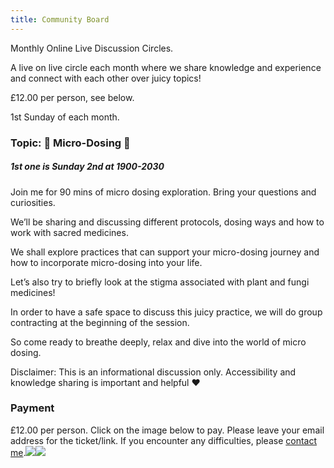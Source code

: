 ```yaml
---
title: Community Board
---
```


Monthly Online Live Discussion Circles.

A live on live circle each month where we share knowledge and experience and connect with each other over juicy topics! 

£12.00 per person, see below.

1st Sunday of each month.

### Topic: 🍄 Micro-Dosing 🍄

##### 1st one is Sunday 2nd at 1900-2030

Join me for 90 mins of micro dosing exploration. Bring your questions and curiosities. 

We’ll be sharing and discussing different protocols, dosing ways and how to work with sacred medicines.

We shall explore practices that can support your micro-dosing journey and   how to incorporate micro-dosing into your life.

Let’s also try to briefly look at the stigma associated with plant and fungi medicines!

In order to have a safe space to discuss this juicy practice, we will do group contracting at the beginning of the session. 

So come ready to breathe deeply, relax and dive into the world of micro dosing. 

Disclaimer: This is an informational discussion only. Accessibility and knowledge sharing is important and helpful ❤️

### Payment

£12.00 per person. Click on the image below to pay. Please leave your email address for the ticket/link. If you encounter any difficulties, please [contact me](/contact/).![](/img/paypal/signal-2025-01-26-171819_002.jpeg)![](/img/paypal/signal-2025-01-26-171819_003.jpeg)
